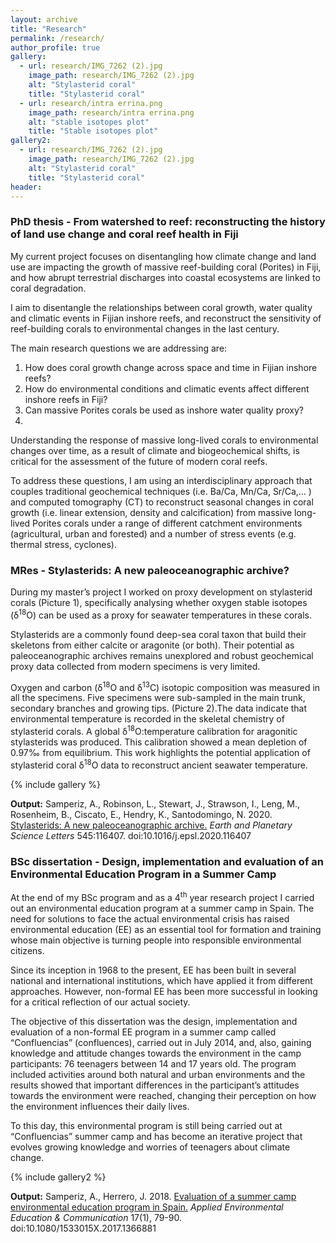 ```yaml
---
layout: archive
title: "Research"
permalink: /research/
author_profile: true
gallery:
  - url: research/IMG_7262 (2).jpg
    image_path: research/IMG_7262 (2).jpg
    alt: "Stylasterid coral"
    title: "Stylasterid coral"
  - url: research/intra errina.png
    image_path: research/intra errina.png
    alt: "stable isotopes plot"
    title: "Stable isotopes plot"
gallery2:
  - url: research/IMG_7262 (2).jpg
    image_path: research/IMG_7262 (2).jpg
    alt: "Stylasterid coral"
    title: "Stylasterid coral"
header:
---
```


<h3>PhD thesis - From watershed to reef: reconstructing the history of land use change and coral reef health in Fiji</h3> 

My current project focuses on disentangling how climate change and land use are impacting the growth of massive reef-building coral (Porites) in Fiji, and how abrupt terrestrial discharges into coastal ecosystems are linked to coral degradation.

I aim to disentangle the relationships between coral growth, water quality and climatic events in Fijian inshore reefs, and reconstruct the sensitivity of reef-building corals to environmental changes in the last century.

The main research questions we are addressing are:
1.	How does coral growth change across space and time in Fijian inshore reefs?
2.	How do environmental conditions and climatic events affect different inshore reefs in Fiji?
3.	Can massive Porites corals be used as inshore water quality proxy?
4.	
Understanding the response of massive long-lived corals to environmental changes over time, as a result of climate and biogeochemical shifts, is critical for the assessment of the future of modern coral reefs.

To address these questions, I am using an interdisciplinary approach that couples traditional geochemical techniques (i.e. Ba/Ca, Mn/Ca, Sr/Ca,… ) and computed tomography (CT) to reconstruct seasonal changes in coral growth (i.e. linear extension, density and calcification) from massive long-lived Porites corals under a range of different catchment environments (agricultural, urban and forested) and a number of stress events (e.g. thermal stress, cyclones).


<h3>MRes - Stylasterids: A new paleoceanographic archive?</h3>

During my master’s project I worked on proxy development on stylasterid corals (Picture 1), specifically analysing whether oxygen stable isotopes (δ<sup>18</sup>O) can be used as a proxy for seawater temperatures in these corals. 
  
Stylasterids are a commonly found deep-sea coral taxon that build their skeletons from either calcite or aragonite (or both). Their potential as paleoceanographic archives remains unexplored and robust geochemical proxy data collected from modern specimens is very limited. 

Oxygen and carbon (δ<sup>18</sup>O and δ<sup>13</sup>C) isotopic composition was measured in all the specimens. Five specimens were sub-sampled in the main trunk, secondary branches and growing tips. (Picture 2).The data indicate that environmental temperature is recorded in the skeletal chemistry of stylasterid corals. A global δ<sup>18</sup>O:temperature calibration for aragonitic stylasterids was produced. This calibration showed a mean depletion of 0.97‰ from equilibrium. This work highlights the potential application of stylasterid coral δ<sup>18</sup>O data to reconstruct ancient seawater temperature.

{% include gallery %}
  
<b>Output:</b> Samperiz, A., Robinson, L., Stewart, J., Strawson, I., Leng, M., Rosenheim, B., Ciscato, E., Hendry, K., Santodomingo, N. 2020.  <a href='https://doi.org/10.1016/j.epsl.2020.116407'>Stylasterids: A new paleoceanographic archive.</a> <i>Earth and Planetary Science Letters</i> 545:116407. doi:10.1016/j.epsl.2020.116407


<h3>BSc dissertation - Design, implementation and evaluation of an Environmental Education Program in a Summer Camp</h3>

  At the end of my BSc program and as a 4<sup>th</sup> year research project I carried out an environmental education program at a summer camp in Spain. 
The need for solutions to face the actual environmental crisis has raised environmental education (EE) as an essential tool for formation and training whose main objective is turning people into responsible environmental citizens.
  
Since its inception in 1968 to the present, EE has been built in several national and international institutions, which have applied it from different approaches. However, non-formal EE has been more successful in looking for a critical reflection of our actual society.
  
The objective of this dissertation was the design, implementation and evaluation of a non-formal EE program in a summer camp called “Confluencias” (confluences), carried out in July 2014, and, also, gaining knowledge and attitude changes towards the environment in the camp participants: 76 teenagers between 14 and 17 years old. The program included activities around both natural and urban environments and the results showed that important differences in the participant’s attitudes towards the environment were reached, changing their perception on how the environment influences their daily lives. 
  
To this day, this environmental program is still being carried out at  “Confluencias” summer camp and has become an iterative project that evolves growing knowledge and worries of teenagers about climate change. 

{% include gallery2 %}

<b>Output:</b> Samperiz, A., Herrero, J. 2018.  <a href='https://doi.org/10.1080/1533015X.2017.1366881'>Evaluation of a summer camp environmental education program in Spain.</a> <i>Applied Environmental Education & Communication</i> 17(1), 79-90. doi:10.1080/1533015X.2017.1366881
<nbsp>
